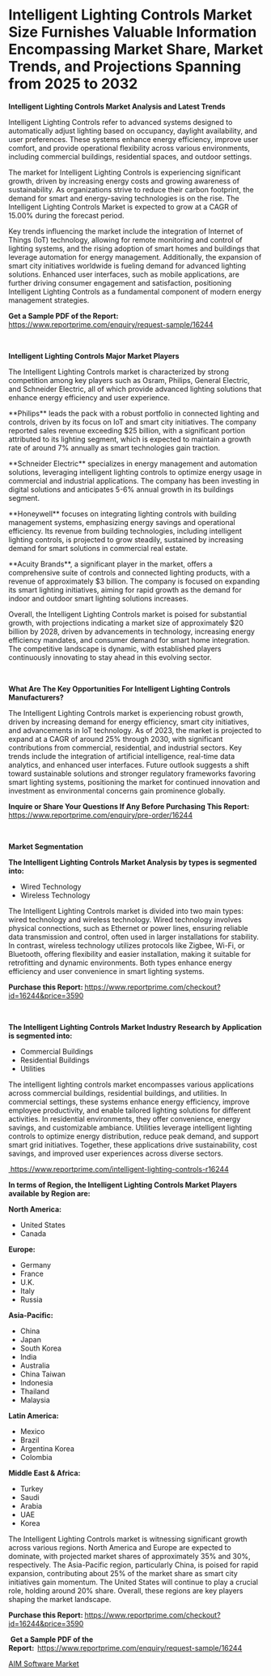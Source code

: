 <p><h1>Intelligent Lighting Controls Market Size Furnishes Valuable Information Encompassing Market Share, Market Trends, and Projections Spanning from 2025 to 2032</h1></p><p><strong>Intelligent Lighting Controls Market Analysis and Latest Trends</strong></p>
<p><p>Intelligent Lighting Controls refer to advanced systems designed to automatically adjust lighting based on occupancy, daylight availability, and user preferences. These systems enhance energy efficiency, improve user comfort, and provide operational flexibility across various environments, including commercial buildings, residential spaces, and outdoor settings.</p><p>The market for Intelligent Lighting Controls is experiencing significant growth, driven by increasing energy costs and growing awareness of sustainability. As organizations strive to reduce their carbon footprint, the demand for smart and energy-saving technologies is on the rise. The Intelligent Lighting Controls Market is expected to grow at a CAGR of 15.00% during the forecast period. </p><p>Key trends influencing the market include the integration of Internet of Things (IoT) technology, allowing for remote monitoring and control of lighting systems, and the rising adoption of smart homes and buildings that leverage automation for energy management. Additionally, the expansion of smart city initiatives worldwide is fueling demand for advanced lighting solutions. Enhanced user interfaces, such as mobile applications, are further driving consumer engagement and satisfaction, positioning Intelligent Lighting Controls as a fundamental component of modern energy management strategies.</p></p>
<p><strong>Get a Sample PDF of the Report:&nbsp;</strong> <a href="https://www.reportprime.com/enquiry/request-sample/16244?utm_campaign=3105&utm_medium=2&utm_source=Github&utm_content=ia&utm_term=20032025&utm_id=intelligent-lighting-controls">https://www.reportprime.com/enquiry/request-sample/16244</a></p>
<p>&nbsp;</p>
<p><strong>Intelligent Lighting Controls Major Market Players</strong></p>
<p><p>The Intelligent Lighting Controls market is characterized by strong competition among key players such as Osram, Philips, General Electric, and Schneider Electric, all of which provide advanced lighting solutions that enhance energy efficiency and user experience.</p><p>**Philips** leads the pack with a robust portfolio in connected lighting and controls, driven by its focus on IoT and smart city initiatives. The company reported sales revenue exceeding $25 billion, with a significant portion attributed to its lighting segment, which is expected to maintain a growth rate of around 7% annually as smart technologies gain traction.</p><p>**Schneider Electric** specializes in energy management and automation solutions, leveraging intelligent lighting controls to optimize energy usage in commercial and industrial applications. The company has been investing in digital solutions and anticipates 5-6% annual growth in its buildings segment.</p><p>**Honeywell** focuses on integrating lighting controls with building management systems, emphasizing energy savings and operational efficiency. Its revenue from building technologies, including intelligent lighting controls, is projected to grow steadily, sustained by increasing demand for smart solutions in commercial real estate.</p><p>**Acuity Brands**, a significant player in the market, offers a comprehensive suite of controls and connected lighting products, with a revenue of approximately $3 billion. The company is focused on expanding its smart lighting initiatives, aiming for rapid growth as the demand for indoor and outdoor smart lighting solutions increases.</p><p>Overall, the Intelligent Lighting Controls market is poised for substantial growth, with projections indicating a market size of approximately $20 billion by 2028, driven by advancements in technology, increasing energy efficiency mandates, and consumer demand for smart home integration. The competitive landscape is dynamic, with established players continuously innovating to stay ahead in this evolving sector.</p></p>
<p>&nbsp;</p>
<p><strong>What Are The Key Opportunities For Intelligent Lighting Controls Manufacturers?</strong></p>
<p><p>The Intelligent Lighting Controls market is experiencing robust growth, driven by increasing demand for energy efficiency, smart city initiatives, and advancements in IoT technology. As of 2023, the market is projected to expand at a CAGR of around 25% through 2030, with significant contributions from commercial, residential, and industrial sectors. Key trends include the integration of artificial intelligence, real-time data analytics, and enhanced user interfaces. Future outlook suggests a shift toward sustainable solutions and stronger regulatory frameworks favoring smart lighting systems, positioning the market for continued innovation and investment as environmental concerns gain prominence globally.</p></p>
<p><strong>Inquire or Share Your Questions If Any Before Purchasing This Report:</strong> <a href="https://www.reportprime.com/enquiry/pre-order/16244?utm_campaign=3105&utm_medium=2&utm_source=Github&utm_content=ia&utm_term=20032025&utm_id=intelligent-lighting-controls">https://www.reportprime.com/enquiry/pre-order/16244</a></p>
<p>&nbsp;</p>
<p><strong>Market Segmentation</strong></p>
<p><strong>The Intelligent Lighting Controls Market Analysis by types is segmented into:</strong></p>
<p><ul><li>Wired Technology</li><li>Wireless Technology</li></ul></p>
<p><p>The Intelligent Lighting Controls market is divided into two main types: wired technology and wireless technology. Wired technology involves physical connections, such as Ethernet or power lines, ensuring reliable data transmission and control, often used in larger installations for stability. In contrast, wireless technology utilizes protocols like Zigbee, Wi-Fi, or Bluetooth, offering flexibility and easier installation, making it suitable for retrofitting and dynamic environments. Both types enhance energy efficiency and user convenience in smart lighting systems.</p></p>
<p><strong>Purchase this Report:&nbsp;</strong><a href="https://www.reportprime.com/checkout?id=16244&price=3590&utm_campaign=3105&utm_medium=2&utm_source=Github&utm_content=ia&utm_term=20032025&utm_id=intelligent-lighting-controls">https://www.reportprime.com/checkout?id=16244&price=3590</a></p>
<p>&nbsp;</p>
<p><strong>The Intelligent Lighting Controls Market Industry Research by Application is segmented into:</strong></p>
<p><ul><li>Commercial Buildings</li><li>Residential Buildings</li><li>Utilities</li></ul></p>
<p><p>The intelligent lighting controls market encompasses various applications across commercial buildings, residential buildings, and utilities. In commercial settings, these systems enhance energy efficiency, improve employee productivity, and enable tailored lighting solutions for different activities. In residential environments, they offer convenience, energy savings, and customizable ambiance. Utilities leverage intelligent lighting controls to optimize energy distribution, reduce peak demand, and support smart grid initiatives. Together, these applications drive sustainability, cost savings, and improved user experiences across diverse sectors.</p></p>
<p><a href="https://www.reportprime.com/intelligent-lighting-controls-r16244?utm_campaign=3105&utm_medium=2&utm_source=Github&utm_content=ia&utm_term=20032025&utm_id=intelligent-lighting-controls">&nbsp;https://www.reportprime.com/intelligent-lighting-controls-r16244</a></p>
<p><strong>In terms of Region, the Intelligent Lighting Controls Market Players available by Region are:</strong></p>
<p>
    <p> <strong> North America: </strong>
        <ul>
            <li>United States</li>
            <li>Canada</li>
        </ul>
        </p> 
    <p> <strong> Europe: </strong>
        <ul>
            <li>Germany</li>
            <li>France</li>
            <li>U.K.</li>
            <li>Italy</li>
            <li>Russia</li>
        </ul>
        </p> 
    <p> <strong> Asia-Pacific: </strong>
        <ul>
            <li>China</li>
            <li>Japan</li>
            <li>South Korea</li>
            <li>India</li>
            <li>Australia</li>
            <li>China Taiwan</li>
            <li>Indonesia</li>
            <li>Thailand</li>
            <li>Malaysia</li>
        </ul>
        </p> 
    <p> <strong> Latin America: </strong>
        <ul>
            <li>Mexico</li>
            <li>Brazil</li>
            <li>Argentina Korea</li>
            <li>Colombia</li>
        </ul>
        </p> 
    <p> <strong> Middle East & Africa: </strong>
        <ul>
            <li>Turkey</li>
            <li>Saudi</li>
            <li>Arabia</li>
            <li>UAE</li>
            <li>Korea</li>
        </ul>
    </p>
    </p>
<p><p>The Intelligent Lighting Controls market is witnessing significant growth across various regions. North America and Europe are expected to dominate, with projected market shares of approximately 35% and 30%, respectively. The Asia-Pacific region, particularly China, is poised for rapid expansion, contributing about 25% of the market share as smart city initiatives gain momentum. The United States will continue to play a crucial role, holding around 20% share. Overall, these regions are key players shaping the market landscape.</p></p>
<p><strong>Purchase this Report: </strong><a href="https://www.reportprime.com/checkout?id=16244&price=3590&utm_campaign=3105&utm_medium=2&utm_source=Github&utm_content=ia&utm_term=20032025&utm_id=intelligent-lighting-controls">https://www.reportprime.com/checkout?id=16244&price=3590</a></p>
<p>&nbsp;<strong>Get a Sample PDF of the Report:&nbsp;&nbsp;</strong><a href="https://www.reportprime.com/enquiry/request-sample/16244?utm_campaign=3105&utm_medium=2&utm_source=Github&utm_content=ia&utm_term=20032025&utm_id=intelligent-lighting-controls">https://www.reportprime.com/enquiry/request-sample/16244</a></p>
<p><strong></strong></p>
<p><p><a href="https://github.com/shadnfamoza/Market-Research-Report-List-1/blob/main/aim-software-market.md?utm_campaign=3105&utm_medium=2&utm_source=Github&utm_content=ia&utm_term=20032025&utm_id=intelligent-lighting-controls">AIM Software Market</a></p></p>